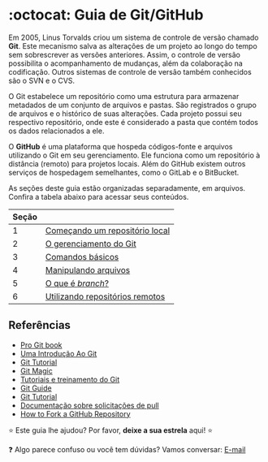 # :octocat: Guia de Git/GitHub

Em 2005, Linus Torvalds criou um sistema de controle de versão chamado **Git**. Este mecanismo salva as alterações de um projeto ao longo do tempo sem sobrescrever as versões anteriores. Assim, o controle de versão possibilita o acompanhamento de mudanças, além da colaboração na codificação. Outros sistemas de controle de versão também conhecidos são o SVN e o CVS.

O Git estabelece um repositório como uma estrutura para armazenar metadados de um conjunto de arquivos e pastas. São registrados o grupo de arquivos e o histórico de suas alterações. Cada projeto possui seu respectivo repositório, onde este é considerado a pasta que contém todos os dados relacionados a ele.

O **GitHub** é uma plataforma que hospeda códigos-fonte e arquivos utilizando o Git em seu gerenciamento. Ele funciona como um repositório à distância (remoto) para projetos locais. Além do GitHub existem outros serviços de hospedagem semelhantes, como o GitLab e o BitBucket.

As seções deste guia estão organizadas separadamente, em arquivos. Confira a tabela abaixo para acessar seus conteúdos.

| Seção |   |
| --- | --- |
| 1 | [Começando um repositório local](secoes/repositorioLocal.md) |
| 2 | [O gerenciamento do Git](secoes/gerenciamentoGit.md) |
| 3 | [Comandos básicos](secoes/comandosBasicos.md) |
| 4 | [Manipulando arquivos](secoes/manipulandoArquivos.md) |
| 5 | [O que é *branch*?](secoes/branches.md) |
| 6 | [Utilizando repositórios remotos](secoes/repositoriosRemotos.md) |

## Referências

* [Pro Git book](https://git-scm.com/book/pt-br/v2)
* [Uma Introdução Ao Git](https://petcomputacaoufrgs.github.io/intro-ao-git/)
* [Git Tutorial](https://www.w3schools.com/git/)
* [Git Magic](http://www-cs-students.stanford.edu/~blynn/gitmagic/intl/pt_br/)
* [Tutoriais e treinamento do Git](https://www.atlassian.com/br/git/tutorials)
* [Git Guide](https://github.com/git-guides)
* [Git Tutorial](https://www.javatpoint.com/git)
* [Documentação sobre solicitações de pull](https://docs.github.com/pt/pull-requests)
* [How to Fork a GitHub Repository](https://www.freecodecamp.org/news/how-to-fork-a-github-repository/)

:star: Este guia lhe ajudou? Por favor, **deixe a sua estrela** aqui! :star:

:question: Algo parece confuso ou você tem dúvidas? Vamos conversar: [E-mail](mailto:suzanelima@outlook.com)